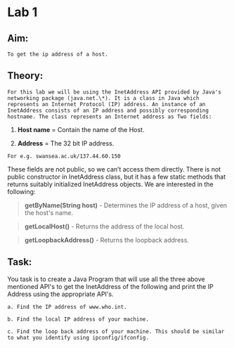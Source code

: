 # Lab 1

## Aim:
	To get the ip address of a host. 

## Theory:
	For this lab we will be using the InetAddress API provided by Java's networking package (java.net.\*). It is a class in Java which represents an Internet Protocol (IP) address. An instance of an InetAddress consists of an IP address and possibly corresponding hostname. The class represents an Internet address as Two fields: 
	
  1. **Host name** = Contain the name of the Host.
	
  2. **Address** = The 32 bit IP address. 
  
	For e.g. swansea.ac.uk/137.44.60.150
	
  These fields are not public, so we can’t access them directly. There is not public constructor in InetAddress class, but it has a few static methods that returns suitably initialized InetAddress objects. We are interested in the following:
  
  > **getByName(String host)** - Determines the IP address of a host, given the host's name.
  
 > **getLocalHost()** - Returns the address of the local host.
	
  > **getLoopbackAddress()** - Returns the loopback address.
  

## Task:

You task is to create a Java Program that will use all the three above mentioned API's to get the InetAddress of the following and print the IP Address using the appropriate API's. 
		
    a. Find the IP address of www.who.int.
		
    b. Find the local IP address of your machine.
		
    c. Find the loop back address of your machine. This should be similar to what you identify using ipconfig/ifconfig.
